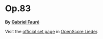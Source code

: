 # Op.83

__By [Gabriel Fauré](..)__

Visit the [official set page] in [OpenScore Lieder].

[official set page]: https://musescore.com/openscore-lieder-corpus/sets/13834019
[OpenScore Lieder]: https://musescore.com/openscore-lieder-corpus
